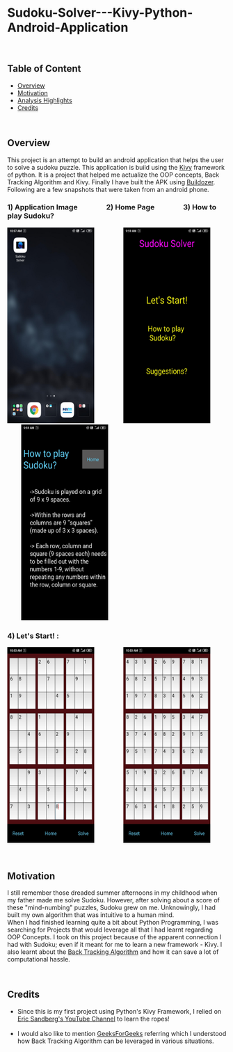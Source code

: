 # Sudoku-Solver---Kivy-Python-Android-Application
<br>
<h2> Table of Content </h2>

<ul>
  <li><a href='#overview'>Overview</a></li>
  <li><a href='#motivation'>Motivation</a></li>
  <li><a href='#analysis'>Analysis Highlights</a></li>
  <li><a href='#credits'>Credits</a></li>
  
</ul> 
<br>

<h2 id = 'overview'> Overview </h2>
<p>
This project is an attempt to build an android application that helps the user to solve a sudoku puzzle. This application is build using the <a href= 'https://www.google.com/url?sa=t&rct=j&q=&esrc=s&source=web&cd=&cad=rja&uact=8&ved=2ahUKEwjyrKvyo5DtAhU1juYKHQrQBZkQFjAAegQIARAD&url=https%3A%2F%2Fkivy.org%2F&usg=AOvVaw2sQzH6hugoCP4InvINovCg'>Kivy</a> framework of python. It is a project that helped me actualize the OOP concepts, Back Tracking Algorithm and Kivy.
Finally I have built the APK using <a href= 'https://buildozer.readthedocs.io/en/latest'/>Buildozer</a>. Following are a few snapshots that were taken from an android phone.<br>
<h3>1) Application Image &nbsp &nbsp &nbsp &nbsp &nbsp &nbsp &nbsp &nbsp 2) Home Page &nbsp &nbsp &nbsp &nbsp &nbsp &nbsp &nbsp &nbsp 3) How to play Sudoku?</h3>
<p>
    <img src="Images/1.jpg" width=200, height=450>
 &nbsp &nbsp &nbsp &nbsp &nbsp &nbsp &nbsp  &nbsp 
  <img src="Images/2.jpg" width=200, height=450>
   &nbsp &nbsp &nbsp &nbsp &nbsp &nbsp &nbsp  &nbsp 
  <img src="Images/3.jpg" width=200, height=450>
</p>  

<h3>4) Let's Start! :</h3>
<p>
    <img src="Images/5.jpg" width=200, height=450>
 &nbsp &nbsp &nbsp &nbsp &nbsp &nbsp &nbsp  &nbsp 
  <img src="Images/6.jpg" width=200, height=450>
</p> 

</p>


<br>


<h2 id = 'motivation'> Motivation </h2>
<p>
  I still remember those dreaded summer afternoons in my childhood when my father made me solve Sudoku. However, after solving about a score of these "mind-numbing" puzzles, Sudoku grew on me. Unknowingly, I had built my own algorithm that was intuitive to a human mind. <br>
  When I had finished learning quite a bit about Python Programming, I was searching for Projects that would leverage all that I had learnt regarding OOP Concepts. I took on this project because of the apparent connection I had with Sudoku; even if it meant for me to learn a new framework - Kivy. I also learnt about the <a href= 'https://www.geeksforgeeks.org/backtracking-algorithms/'>Back Tracking Algorithm</a> and how it can save a lot of computational hassle.
</p>


<br>



<h2 id = 'credits'> Credits </h2>
<p>
<ul>  
  <li>Since this is my first project using Python's Kivy Framework, I relied on <a href= 'https://www.youtube.com/channel/UCMMitT9SCbWlEcEkemnsxQg'>Eric Sandberg's YouTube Channel</a> to learn the ropes!
  </li>
 
 <br>
  
  <li>I would also like to mention <a href= 'https://www.geeksforgeeks.org/backtracking-algorithms/'>GeeksForGeeks</a> referring which I understood how Back Tracking Algorithm can be leveraged in various situations.
  </li>
  
  </ul>

 
</p>

